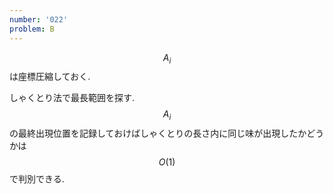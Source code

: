 ```yaml
---
number: '022'
problem: B
---
```

$$ A_i $$ は座標圧縮しておく.

しゃくとり法で最長範囲を探す. $$ A_i $$ の最終出現位置を記録しておけばしゃくとりの長さ内に同じ味が出現したかどうかは $$ O(1) $$ で判別できる.
